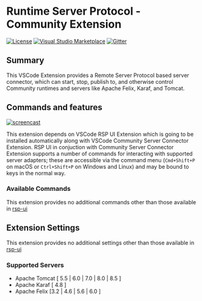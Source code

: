 # Runtime Server Protocol - Community Extension

[![License](https://img.shields.io/badge/license-EPLv2.0-brightgreen.svg)](https://github.com/redhat-developer/rsp-server-community/blob/master/README.md)
[![Visual Studio Marketplace](https://vsmarketplacebadge.apphb.com/version/redhat.vscode-community-server-connector.svg)](https://marketplace.visualstudio.com/items?itemName=redhat.vscode-community-server-connector)
[![Gitter](https://badges.gitter.im/redhat-developer/server-connector.svg)](https://gitter.im/redhat-developer/rsp-server-connector?utm_source=badge&utm_medium=badge&utm_campaign=pr-badge)


## Summary

This VSCode Extension provides a Remote Server Protocol based server connector, which can start, stop, publish to, and otherwise control Community runtimes and servers like Apache Felix, Karaf, and Tomcat.


## Commands and features

[![ screencast ](https://img.youtube.com/vi/8JIcEzoPhlE/hqdefault.jpg)](https://youtu.be/8JIcEzoPhlE)

This extension depends on VSCode RSP UI Extension which is going to be installed automatically along with VSCode Community Server Connector Extension. RSP UI in conjuction with Community Server Connector Extension supports a number of commands for interacting with supported server adapters; these are accessible via the command menu (`Cmd+Shift+P` on macOS or `Ctrl+Shift+P` on Windows and Linux) and may be bound to keys in the normal way.


### Available Commands
   This extension provides no additional commands other than those available in [rsp-ui](https://github.com/redhat-developer/vscode-rsp-ui#available-commands)

## Extension Settings
   This extension provides no additional settings other than those available in [rsp-ui](https://github.com/redhat-developer/vscode-rsp-ui#extension-settings)

### Supported Servers
   * Apache Tomcat [ 5.5 | 6.0 | 7.0 | 8.0 | 8.5 ]
   * Apache Karaf [ 4.8 ] 
   * Apache Felix [3.2 | 4.6 | 5.6 | 6.0 ]

